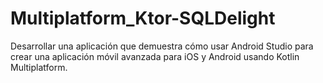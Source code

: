 # Multiplatform_Ktor-SQLDelight
Desarrollar una aplicación que demuestra cómo usar Android Studio para crear una aplicación móvil avanzada para iOS y Android usando Kotlin Multiplatform.
